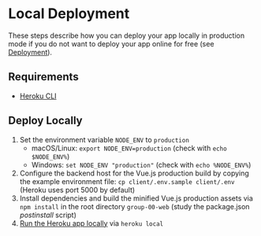 # Local Deployment

These steps describe how you can deploy your app locally in production mode if you do not want to deploy your app online for free (see [Deployment](./DEPLOYMENT.md)).

## Requirements

* [Heroku CLI](https://devcenter.heroku.com/articles/heroku-cli)

## Deploy Locally

1. Set the environment variable `NODE_ENV` to `production`
    * macOS/Linux: `export NODE_ENV=production` (check with `echo $NODE_ENV%`)
    * Windows: `set NODE_ENV "production"` (check with `echo %NODE_ENV%`)
2. Configure the backend host for the Vue.js production build by copying the example environment file: `cp client/.env.sample client/.env` (Heroku uses port 5000 by default)
3. Install dependencies and build the minified Vue.js production assets via `npm install` in the root directory `group-00-web` (study the package.json *postinstall* script)
4. [Run the Heroku app locally](https://devcenter.heroku.com/articles/heroku-local) via `heroku local`

